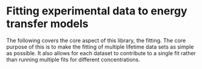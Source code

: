 # Fitting experimental data to energy transfer models
The following covers the core aspect of this library, the fitting. The core purpose of this is to make the fitting of multiple lifetime data sets as simple as possible. It also allows for each dataset to contribute to a single fit rather than running multiple fits for different concentrations. 